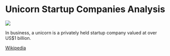 # **Unicorn Startup Companies Analysis**
![](https://techstartups.com/wp-content/uploads/2020/11/unicorn-companies-2020.jpg)

In business, a unicorn is a privately held startup company valued at over US$1 billion. 

[Wikipedia](https://en.wikipedia.org/wiki/Unicorn_finance)

